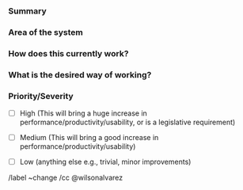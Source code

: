 <!-- Fill in the title above with a one liner of the proposed change -->
### Summary

<!-- Outline the issue being faced, and why this needs to change !-->


### Area of the system

<!-- This might only be one part, but may involve multiple sections !-->


### How does this currently work?

<!-- the current process, and any associated business rules !-->


### What is the desired way of working?

<!-- after the change, what should the process be, and what should the business rules be !-->


### Priority/Severity

<!-- Delete as appropriate. The priority and severity assigned may be different to this !-->
- [ ] High (This will bring a huge increase in performance/productivity/usability, or is a legislative requirement)
- [ ] Medium (This will bring a good increase in performance/productivity/usability)
- [ ] Low (anything else e.g., trivial, minor improvements)



<!-- make sure you /cc appropriate product owners to notify them about this change -->

/label ~change
/cc @wilsonalvarez
